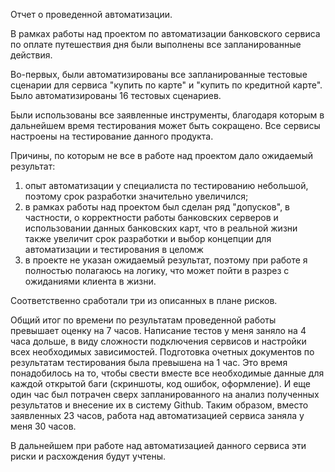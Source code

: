 Отчет о проведенной автоматизации.

В рамках работы над проектом по автоматизации банковского сервиса по оплате путешествия дня были выполнены все запланированные действия.

Во-первых, были автоматизированы все запланированные тестовые сценарии для сервиса "купить по карте" и "купить по кредитной карте". Было автоматизированы 16 тестовых сценариев.

Были использованы все заявленные инструменты, благодаря которым в дальнейшем время тестирования может быть сокращено. Все сервисы настроены на тестирование данного продукта.

Причины, по которым не все в работе над проектом дало ожидаемый результат:
1) опыт автоматизации у специалиста по тестированию небольшой, поэтому срок разработки значительно увеличился;
2) в рамках работы над проектом был сделан ряд "допусков", в частности, о корректности работы банковских серверов и использовании данных банковских карт, что в  реальной жизни также увеличит срок разработки и выбор концепции для автоматизации и тестирования в целомж
3) в проекте не указан ожидаемый результат, поэтому при работе я полностью полагаюсь на логику, что может пойти в разрез с ожиданиями клиента в жизни.


Соответственно сработали три из описанных в плане рисков.

Общий итог по времени по результатам проведенной работы превышает оценку на 7 часов.
Написание тестов у меня заняло на 4 часа дольше, в виду сложности подключения сервисов и настройки всех необходимых зависимостей.
Подготовка очетных документов по результатам тестирования была превышена на 1 час. Это время понадобилось на то, чтобы свести вместе все необходимые данные для каждой открытой баги (скриншоты, код ошибок, оформление).
И еще один час был потрачен сверх запланированного на анализ полученных результатов и внесение их в систему Github.
Таким образом, вместо заявленных 23 часов, работа над автоматизацией сервиса заняла у меня 30 часов.

В дальнейшем при работе над автоматизацией данного сервиса эти риски и расхождения будут учтены.
